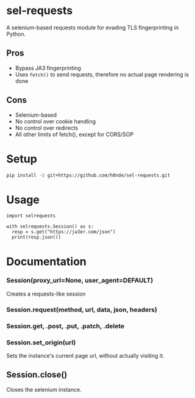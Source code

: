 # sel-requests
A selenium-based requests module for evading TLS fingerprinting in Python.

## Pros
- Bypass JA3 fingerprinting
- Uses `fetch()` to send requests, therefore no actual page rendering is done

## Cons
- Selenium-based
- No control over cookie handling
- No control over redirects
- All other limits of fetch(), except for CORS/SOP

# Setup
```bash
pip install -U git+https://github.com/h0nde/sel-requests.git
```

# Usage
```python3
import selrequests

with selrequests.Session() as s:
  resp = s.get("https://ja3er.com/json")
  print(resp.json())
```

# Documentation

### Session(proxy_url=None, user_agent=DEFAULT)
Creates a requests-like session

### Session.request(method, url, data, json, headers)

### Session.get, .post, .put, .patch, .delete

### Session.set_origin(url)
Sets the instance's current page url, without actually visiting it.

## Session.close()
Closes the selenium instance.
